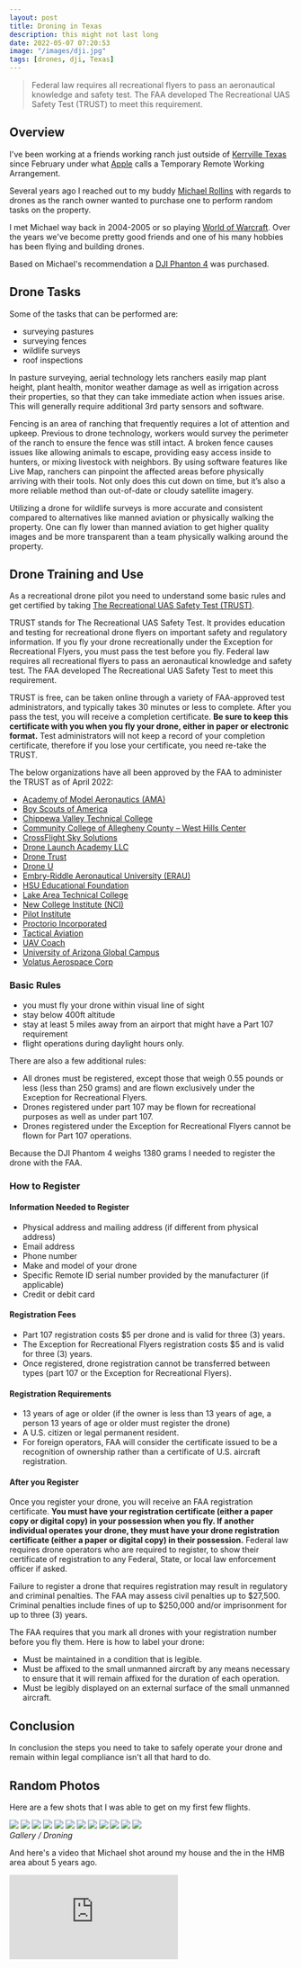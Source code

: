 ```yaml
---
layout: post
title: Droning in Texas
description: this might not last long
date: 2022-05-07 07:20:53
image: "/images/dji.jpg"
tags: [drones, dji, Texas]
---
```


> Federal law requires all recreational flyers to pass an aeronautical knowledge
> and safety test. The FAA developed The Recreational UAS Safety Test (TRUST)
> to meet this requirement.

## Overview

I've been working at a friends working ranch just outside of [Kerrville
Texas](https://en.wikipedia.org/wiki/Kerrville,_Texas) since February under what
[Apple](http://www.apple.com) calls a Temporary Remote Working Arrangement.

Several years ago I reached out to my buddy [Michael
Rollins](https://www.youtube.com/channel/UCDJTTSDMIOMVrxNfssXcMrQ) with regards
to drones as the ranch owner wanted to purchase one to perform random tasks on
the property.

I met Michael way back in 2004-2005 or so playing [World of
Warcraft](https://worldofwarcraft.com/). Over the years we've become pretty good
friends and one of his many hobbies has been flying and building drones.

Based on Michael's recommendation a [DJI Phanton
4](https://www.dji.com/phantom-4-pro-v2?site=brandsite&from=eol_phantom-4-pro)
was purchased.

## Drone Tasks

Some of the tasks that can be performed are:

- surveying pastures
- surveying fences
- wildlife surveys
- roof inspections

In pasture surveying, aerial technology lets ranchers easily map plant height,
plant health, monitor weather damage as well as irrigation across their
properties, so that they can take immediate action when issues arise. This will
generally require additional 3rd party sensors and software.

Fencing is an area of ranching that frequently requires a lot of attention and
upkeep. Previous to drone technology, workers would survey the perimeter of the
ranch to ensure the fence was still intact. A broken fence causes issues like
allowing animals to escape, providing easy access inside to hunters, or mixing
livestock with neighbors. By using software features like Live Map, ranchers can
pinpoint the affected areas before physically arriving with their tools. Not
only does this cut down on time, but it’s also a more reliable method than
out-of-date or cloudy satellite imagery.

Utilizing a drone for wildlife surveys is more accurate and consistent compared
to alternatives like manned aviation or physically walking the property. One can
fly lower than manned aviation to get higher quality images and be more
transparent than a team physically walking around the property.

## Drone Training and Use

As a recreational drone pilot you need to understand some basic rules and get
certified by taking [The Recreational UAS
Safety Test
(TRUST)](https://www.faa.gov/uas/recreational_fliers/knowledge_test_updates/).

TRUST stands for The Recreational UAS Safety Test. It provides education and
testing for recreational drone flyers on important safety and regulatory
information. If you fly your drone recreationally under the Exception for
Recreational Flyers, you must pass the test before you fly. Federal law requires
all recreational flyers to pass an aeronautical knowledge and safety test. The
FAA developed The Recreational UAS Safety Test to meet this requirement.

TRUST is free, can be taken online through a variety of FAA-approved test
administrators, and typically takes 30 minutes or less to complete. After you
pass the test, you will receive a completion certificate. **Be sure to keep this
certificate with you when you fly your drone, either in paper or electronic
format.** Test administrators will not keep a record of your completion
certificate, therefore if you lose your certificate, you need re-take the TRUST.

The below organizations have all been approved by the FAA to administer the
TRUST as of April 2022:

- [Academy of Model Aeronautics (AMA)](https://trust.modelaircraft.org/)
- [Boy Scouts of America](https://www.scouting.org/the-recreational-uas-safety-test/)
- [Chippewa Valley Technical College](https://www.cvtc.edu/academics/certificates/aviation/faa-approved-ta-trust)
- [Community College of Allegheny County – West Hills Center](https://trust.turbine.us.com/)
- [CrossFlight Sky Solutions](https://my.crossflightskysolutions.com/faa-trust/)
- [Drone Launch Academy LLC](https://dronelaunchacademy.com/trust/)
- [Drone Trust](https://dronetrust.com/faa-trust/)
- [Drone U](https://faatrust.thedroneu.com/)
- [Embry-Riddle Aeronautical University (ERAU)](https://erau.edu/gaetz-aerospace-institute/faa-trust)
- [HSU Educational Foundation](https://aaollc.com/recreational-uas-safety-course/)
- [Lake Area Technical College](https://www.lakeareatech.edu/connections/corporate-education/the-recreational-uas-safety-test-trust/)
- [New College Institute (NCI)](https://newcollegeinstitute.org/trust/)
- [Pilot Institute](https://trust.pilotinstitute.com/)
- [Proctorio Incorporated](https://proctorio.com/faa/trust)
- [Tactical Aviation](https://www.tacavpro.com/trust-certification/)
- [UAV Coach](https://uavcoach.com/faa-recreational-drone-training/)
- [University of Arizona Global Campus](https://www.uagc.edu/partnerships/corporate/faa-trust)
- [Volatus Aerospace Corp](https://www.volatusaerospace.com/training/faa-trust-test-administrator/)

### Basic Rules

- you must fly your drone within visual line of sight
- stay below 400ft altitude
- stay at least 5 miles away from an airport that might have a Part 107 requirement
- flight operations during daylight hours only.

There are also a few additional rules:

- All drones must be registered, except those that weigh 0.55 pounds or less
  (less than 250 grams) and are flown exclusively under the Exception for
  Recreational Flyers.
- Drones registered under part 107 may be flown for recreational purposes as
  well as under part 107.
- Drones registered under the Exception for Recreational Flyers cannot be flown
  for Part 107 operations.

Because the DJI Phantom 4 weighs 1380 grams I needed to register the drone with
the FAA.

### How to Register

#### Information Needed to Register

- Physical address and mailing address (if different from physical address)
- Email address
- Phone number
- Make and model of your drone
- Specific Remote ID serial number provided by the manufacturer (if applicable)
- Credit or debit card

#### Registration Fees

- Part 107 registration costs $5 per drone and is valid for three (3) years.
- The Exception for Recreational Flyers registration costs $5 and is valid for
  three (3) years.
- Once registered, drone registration cannot be transferred between types (part
  107 or the Exception for Recreational Flyers).

#### Registration Requirements

- 13 years of age or older (if the owner is less than 13 years of age, a person
  13 years of age or older must register the drone)
- A U.S. citizen or legal permanent resident.
- For foreign operators, FAA will consider the certificate issued to be a
  recognition of ownership rather than a certificate of U.S. aircraft
  registration.

#### After you Register

Once you register your drone, you will receive an FAA registration certificate.
**You must have your registration certificate (either a paper copy or digital
copy) in your possession when you fly. If another individual operates your
drone, they must have your drone registration certificate (either a paper or
digital copy) in their possession.** Federal law requires drone operators who
are required to register, to show their certificate of registration to any
Federal, State, or local law enforcement officer if asked.

Failure to register a drone that requires registration may result in regulatory
and criminal penalties. The FAA may assess civil penalties up to $27,500.
Criminal penalties include fines of up to $250,000 and/or imprisonment for up to
three (3) years.

The FAA requires that you mark all drones with your registration number before
you fly them. Here is how to label your drone:

- Must be maintained in a condition that is legible.
- Must be affixed to the small unmanned aircraft by any means necessary to
  ensure that it will remain affixed for the duration of each operation.
- Must be legibly displayed on an external surface of the small unmanned
  aircraft.

## Conclusion

In conclusion the steps you need to take to safely operate your drone and remain
within legal compliance isn't all that hard to do.

## Random Photos

Here are a few shots that I was able to get on my first few flights.

  <div class="gallery-box">
    <div class="gallery">
      <img src="/images/posts/droning-texas/125.PNG">
      <img src="/images/posts/droning-texas/162.PNG">
      <img src="/images/posts/droning-texas/234.PNG">
      <img src="/images/posts/droning-texas/280.PNG">
      <img src="/images/posts/droning-texas/406.PNG">
      <img src="/images/posts/droning-texas/433.PNG">
      <img src="/images/posts/droning-texas/436.PNG">
      <img src="/images/posts/droning-texas/783.PNG">
      <img src="/images/posts/droning-texas/881.PNG">
      <img src="/images/posts/droning-texas/6187530.jpg">
      <img src="/images/posts/droning-texas/8288145.jpg">
      <img src="/images/posts/droning-texas/8648682.jpg">
    </div>
    <em>Gallery / Droning</em>
  </div>

And here's a video that Michael shot around my house and the in the HMB area
about 5 years ago.

<iframe src="https://www.youtube.com/watch?v=nE2ScEx9K6U" frameborder="0" allowfullscreen></iframe>
